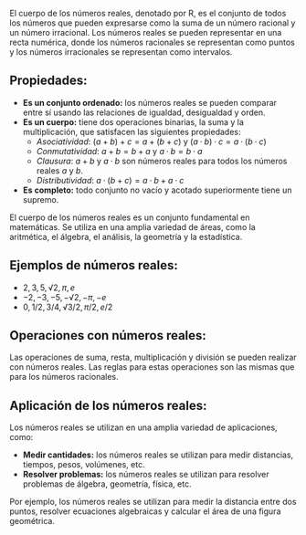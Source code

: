 El cuerpo de los números reales, denotado por R, es el conjunto de todos los números que pueden expresarse como la suma de un número racional y un número irracional. Los números reales se pueden representar en una recta numérica, donde los números racionales se representan como puntos y los números irracionales se representan como intervalos.
## Propiedades:

- **Es un conjunto ordenado:** los números reales se pueden comparar entre sí usando las relaciones de igualdad, desigualdad y orden.
- **Es un cuerpo:** tiene dos operaciones binarias, la suma y la multiplicación, que satisfacen las siguientes propiedades:
    - _Asociatividad_: $(a + b) + c = a + (b + c)$ y $(a · b) · c = a · (b · c)$
    - _Conmutatividad_: $a + b = b + a$ y $a · b = b · a$
    - _Clausura_: $a + b$ y $a · b$ son números reales para todos los números reales $a$ y $b$.
    - _Distributividad_: $a · (b + c) = a · b + a · c$
- **Es completo:** todo conjunto no vacío y acotado superiormente tiene un supremo.

El cuerpo de los números reales es un conjunto fundamental en matemáticas. Se utiliza en una amplia variedad de áreas, como la aritmética, el álgebra, el análisis, la geometría y la estadística.
## **Ejemplos de números reales:**

- $2, 3, 5, √2, π, e$
- $-2, -3, -5, -√2, -π, -e$
- $0, 1/2, 3/4, √3/2, π/2, e/2$
## **Operaciones con números reales:**

Las operaciones de suma, resta, multiplicación y división se pueden realizar con números reales. Las reglas para estas operaciones son las mismas que para los números racionales.
## **Aplicación de los números reales:**

Los números reales se utilizan en una amplia variedad de aplicaciones, como:

- **Medir cantidades:** los números reales se utilizan para medir distancias, tiempos, pesos, volúmenes, etc.
- **Resolver problemas:** los números reales se utilizan para resolver problemas de álgebra, geometría, física, etc.

Por ejemplo, los números reales se utilizan para medir la distancia entre dos puntos, resolver ecuaciones algebraicas y calcular el área de una figura geométrica.